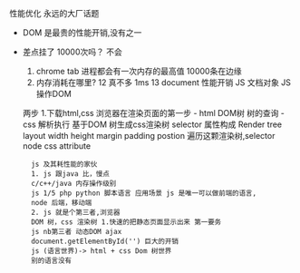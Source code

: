 性能优化 永远的大厂话题

- DOM 是最贵的性能开销,没有之一

- 差点挂了
    10000次吗？ 不会
    1. chrome tab 进程都会有一次内存的最高值
    10000条在边缘
    2. 内存消耗在哪里?
    12 真不多 1ms
    13 document 性能开销
        JS 文档对象 JS 操作DOM

    两步
    1.下载html,css  浏览器在渲染页面的第一步
        - html DOM树 树的查询
        - css 解析执行 基于DOM 树生成css渲染树 selector 属性构成
        Render tree layout width height margin padding postion
        遍历这颗渲染树,selector node css attribute

        js 及其耗性能的家伙
        1. js 跟java 比，慢点
        c/c++/java 内存操作级别
        js 1/5 php python 脚本语言 应用场景 js 是唯一可以做前端的语言,
        node 后端，移动端
        2. js 就是个第三者,浏览器
        DOM 树，css 渲染树 1.快速的把静态页面显示出来 第一要务
        js nb第三者 动态DOM ajax
        document.getElementById('') 巨大的开销
        js (语言世界)-> html + css Dom 树世界
        别的语言没有